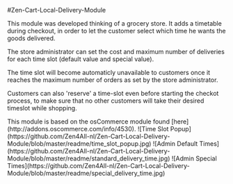 #Zen-Cart-Local-Delivery-Module
<p>This module was developed thinking of a grocery store. It adds a timetable during checkout, in order to let the customer select which time he wants the goods delivered.</p>
<p>The store administrator can set the cost and maximum number of deliveries for each time slot (default value and special value).<p>
<p>The time slot will become automaticly unavailable to customers once it reaches the maximum number of orders as set by the store administrator.</p>
<p>Customers can also 'reserve' a time-slot even before starting the checkot process, to make sure that no other customers will take their desired timeslot while shopping.</p>
<p>This module is based on the osCommerce module found [here](http://addons.oscommerce.com/info/4530).
![Time Slot Popup](https://github.com/Zen4All-nl/Zen-Cart-Local-Delivery-Module/blob/master/readme/time_slot_popup.jpg)
![Admin Default Times](https://github.com/Zen4All-nl/Zen-Cart-Local-Delivery-Module/blob/master/readme/standard_delivery_time.jpg)
![Admin Special Times](https://github.com/Zen4All-nl/Zen-Cart-Local-Delivery-Module/blob/master/readme/special_delivery_time.jpg)
